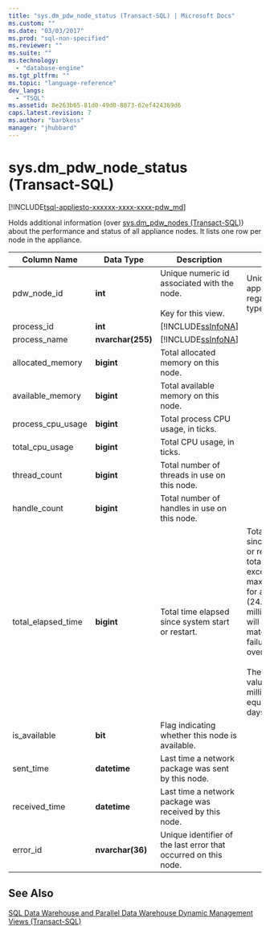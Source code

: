 ```yaml
---
title: "sys.dm_pdw_node_status (Transact-SQL) | Microsoft Docs"
ms.custom: ""
ms.date: "03/03/2017"
ms.prod: "sql-non-specified"
ms.reviewer: ""
ms.suite: ""
ms.technology: 
  - "database-engine"
ms.tgt_pltfrm: ""
ms.topic: "language-reference"
dev_langs: 
  - "TSQL"
ms.assetid: 8e263b65-81d0-49d0-8873-62ef424369d6
caps.latest.revision: 7
ms.author: "barbkess"
manager: "jhubbard"
---
```

# sys.dm_pdw_node_status (Transact-SQL)
[!INCLUDE[tsql-appliesto-xxxxxx-xxxx-xxxx-pdw_md](../../../relational-databases/reference/system-catalog-views/includes/tsql-appliesto-xxxxxx-xxxx-xxxx-pdw-md.md)]

  Holds additional information (over [sys.dm_pdw_nodes &#40;Transact-SQL&#41;](../../../relational-databases/reference/system-dynamic-management-views/sys.dm-pdw-nodes-transact-sql.md)) about the performance and status of all appliance nodes. It lists one row per node in the appliance.  
  
|Column Name|Data Type|Description|Range|  
|-----------------|---------------|-----------------|-----------|  
|pdw_node_id|**int**|Unique numeric id associated with the node.<br /><br /> Key for this view.|Unique across the appliance, regardless of type.|  
|process_id|**int**|[!INCLUDE[ssInfoNA](../../../relational-databases/reference/system-catalog-views/includes/ssinfona-md.md)]||  
|process_name|**nvarchar(255)**|[!INCLUDE[ssInfoNA](../../../relational-databases/reference/system-catalog-views/includes/ssinfona-md.md)]||  
|allocated_memory|**bigint**|Total allocated memory on this node.||  
|available_memory|**bigint**|Total available memory on this node.||  
|process_cpu_usage|**bigint**|Total process CPU usage, in ticks.||  
|total_cpu_usage|**bigint**|Total CPU usage, in ticks.||  
|thread_count|**bigint**|Total number of threads in use on this node.||  
|handle_count|**bigint**|Total number of handles in use on this node.||  
|total_elapsed_time|**bigint**|Total time elapsed since system start or restart.|Total time elapsed since system start or restart. If total_elapsed_time exceeds the maximum value for an integer (24.8 days in milliseconds), it will cause materialization failure due to overflow.<br /><br /> The maximum value in milliseconds is equivalent to 24.8 days.|  
|is_available|**bit**|Flag indicating whether this node is available.||  
|sent_time|**datetime**|Last time a network package was sent by this node.||  
|received_time|**datetime**|Last time a network package was received by this node.||  
|error_id|**nvarchar(36)**|Unique identifier of the last error that occurred on this node.||  
  
## See Also  
 [SQL Data Warehouse and Parallel Data Warehouse Dynamic Management Views &#40;Transact-SQL&#41;](../../../relational-databases/reference/system-dynamic-management-views/e713365e-d44c-4b66-84c9-81a1bcc32414.md)  
  
  